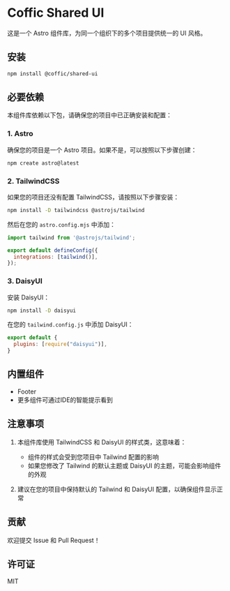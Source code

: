 # Coffic Shared UI

这是一个 Astro 组件库，为同一个组织下的多个项目提供统一的 UI 风格。

## 安装

```bash
npm install @coffic/shared-ui
```

## 必要依赖

本组件库依赖以下包，请确保您的项目中已正确安装和配置：

### 1. Astro

确保您的项目是一个 Astro 项目。如果不是，可以按照以下步骤创建：

```bash
npm create astro@latest
```

### 2. TailwindCSS

如果您的项目还没有配置 TailwindCSS，请按照以下步骤安装：

```bash
npm install -D tailwindcss @astrojs/tailwind
```

然后在您的 `astro.config.mjs` 中添加：

```javascript
import tailwind from '@astrojs/tailwind';

export default defineConfig({
  integrations: [tailwind()],
});
```

### 3. DaisyUI

安装 DaisyUI：

```bash
npm install -D daisyui
```

在您的 `tailwind.config.js` 中添加 DaisyUI：

```javascript
export default {
  plugins: [require("daisyui")],
}
```

## 内置组件

- Footer
- 更多组件可通过IDE的智能提示看到

## 注意事项

1. 本组件库使用 TailwindCSS 和 DaisyUI 的样式类，这意味着：
   - 组件的样式会受到您项目中 Tailwind 配置的影响
   - 如果您修改了 Tailwind 的默认主题或 DaisyUI 的主题，可能会影响组件的外观

2. 建议在您的项目中保持默认的 Tailwind 和 DaisyUI 配置，以确保组件显示正常

## 贡献

欢迎提交 Issue 和 Pull Request！

## 许可证

MIT
